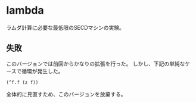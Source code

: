 # lambda

ラムダ計算に必要な最低限のSECDマシンの実験。

## 失敗

このバージョンでは前回からかなりの拡張を行った。
しかし、下記の単純なケースで循環が発生した。

```
(^f.f (z f))
```

全体的に見直すため、このバージョンを放棄する。


